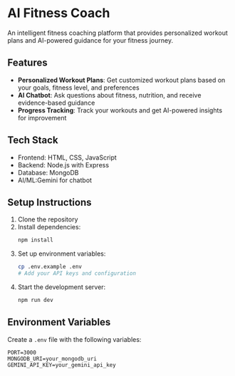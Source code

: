 # AI Fitness Coach

An intelligent fitness coaching platform that provides personalized workout plans and AI-powered guidance for your fitness journey.

## Features

- **Personalized Workout Plans**: Get customized workout plans based on your goals, fitness level, and preferences
- **AI Chatbot**: Ask questions about fitness, nutrition, and receive evidence-based guidance
- **Progress Tracking**: Track your workouts and get AI-powered insights for improvement

## Tech Stack

- Frontend: HTML, CSS, JavaScript
- Backend: Node.js with Express
- Database: MongoDB
- AI/ML:Gemini for chatbot

## Setup Instructions

1. Clone the repository
2. Install dependencies:
   ```bash
   npm install
   ```
3. Set up environment variables:
   ```bash
   cp .env.example .env
   # Add your API keys and configuration
   ```
4. Start the development server:
   ```bash
   npm run dev
   ```

## Environment Variables

Create a `.env` file with the following variables:
```
PORT=3000
MONGODB_URI=your_mongodb_uri
GEMINI_API_KEY=your_gemini_api_key
```
 